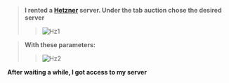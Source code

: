   >__I rented a [Hetzner](https://www.hetzner.com/sb) server. Under the tab auction chose the desired server__ 
  >>![Hz1](https://user-images.githubusercontent.com/101806416/179365533-893b4364-a075-4a7b-8d5f-6dbe23fc5424.png)
  
  >__With these parameters:__
  >>![Hz2](https://user-images.githubusercontent.com/101806416/179365610-3172666c-95b8-4112-8d0a-60ab0448c7c0.png)
  
  __After waiting a while, I got access to my server__
